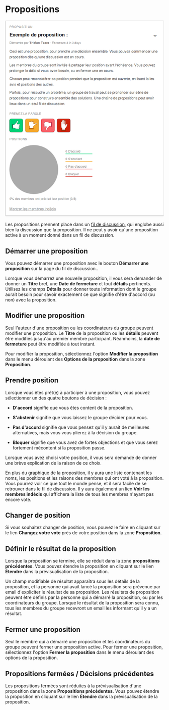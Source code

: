 # Propositions

<img class="screenshot" alt="Zone de proposition" src="proposal_panel.png" />

Les propositions prennent place dans un [fil de discussion](discussion_threads.html), qui englobe aussi bien la discussion que la proposition. Il ne peut y avoir qu'une proposition active à un moment donné dans un fil de discussion.

## Démarrer une proposition

Vous pouvez démarrer une proposition avec le bouton **Démarrer une proposition** sur la page du fil de discussion..

Lorsque vous démarrez une nouvelle proposition, il vous sera demander de donner un **Titre** bref, une **Date de fermeture** et tout **détails** pertinents. Utilisez les champs **Détails** pour donner toute information dont le groupe aurait besoin pour savoir exactement ce que signifie d'être d'accord (ou non) avec la proposition.

## Modifier une proposition

Seul l'auteur d'une proposition ou les coordinateurs du groupe peuvent modifier une proposition. Le **Titre** de la proposition ou les **détails** peuvent être modifiés jusqu'au premier membre participant. Néanmoins, la **date de fermeture** peut être modifiée à tout instant.

Pour modifier la proposition, sélectionnez l'option **Modifier la proposition** dans le menu déroulant des **Options de la proposition** dans la zone **Proposition**.

## Prendre position

Lorsque vous êtes prêt(e) à participer à une proposition, vous pouvez sélectionner un des quatre boutons de décision&nbsp;:

* **D'accord** signifie que vous êtes content de la proposition.

* **S'abstenir** signifie que vous laissez le groupe décider pour vous.

* **Pas d'accord** signifie que vous pensez qu'il y aurait de meilleures alternatives, mais vous vous plierez à la décision du groupe.

* **Bloquer** signifie que vous avez de fortes objections et que vous serez fortement mécontent si la proposition passe.

Lorsque vous avez choisi votre position, il vous sera demandé de donner une brève explication de la raison de ce choix.

En plus du graphique de la proposition, il y aura une liste contenant les noms, les positions et les raisons des membres qui ont voté à la proposition. Vous pourrez voir ce que tout le monde pense, et il sera facile de se retrouver dans le fil de discussion. Il y aura également un lien **Voir les membres indécis** qui affichera la liste de tous les membres n'ayant pas encore voté.

## Changer de position

Si vous souhaitez changer de position, vous pouvez le faire en cliquant sur le lien **Changez votre vote** près de votre position dans la zone **Proposition**.

## Définir le résultat de la proposition

Lorsque la proposition se termine, elle se réduit dans la zone **propositions précédentes**. Vous pouvez étendre la proposition en cliquant sur le lien **Étendre** dans la prévisualisation de la proposition.

Un champ modifiable de résultat apparaîtra sous les détails de la proposition, et la personne qui avait lancé la proposition sera prévenue par email d'expliciter le résultat de sa proposition. Les résultats de proposition peuvent être définis par la personne qui a démarré la proposition, ou par les coordinateurs du groupe. Lorsque le résultat de la proposition sera connu, tous les membres du groupe recevront un email les informant qu'il y a un résultat.

## Fermer une proposition

Seul le membre qui a démarré une proposition et les coordinateurs du groupe peuvent fermer une proposition active. Pour fermer une proposition, sélectionnez l'option **Fermer la proposition** dans le menu déroulant des options de la proposition.

## Propositions fermées / Décisions précédentes

Les propositions fermées sont réduites à la prévisualisation d'une proposition dans la zone **Propositions précédentes**. Vous pouvez étendre la proposition en cliquant sur le lien **Étendre** dans la prévisualisation de la proposition.
